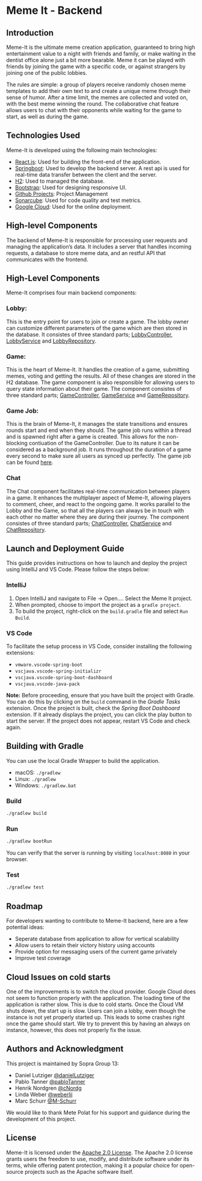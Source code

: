 # Meme It - Backend

## Introduction
Meme-It is the ultimate meme creation application, guaranteed to bring high entertainment value to a night with friends and family, or make waiting in the dentist office alone just a bit more bearable. Meme it can be played with friends by joining the game with a specific code, or against strangers by joining one of the public lobbies.

The rules are simple: a group of players receive randomly chosen meme templates to add their own text to and create a unique meme through their sense of humor. After a time limit, the memes are collected and voted on, with the best meme winning the round. The collaborative chat feature allows users to chat with their opponents while waiting for the game to start, as well as during the game. 

## Technologies Used
Meme-It is developed using the following main technologies:

- [React.js](https://reactjs.org/docs/getting-started.html): Used for building the front-end of the application.
- [Springboot](https://spring.io/): Used to develop the backend server. A rest api is used for real-time data transfer between the client and the server.
- [H2](https://www.h2database.com/html/main.html): Used to managed the database. 
- [Bootstrap](https://react-bootstrap.github.io/): Used for designing responsive UI.
- [Github Projects](https://github.com/explore): Project Management
- [Sonarcube](https://sonarcloud.io/): Used for code quality and test metrics.
- [Google Cloud](https://cloud.google.com/): Used for the online deployment.

## High-level Components
The backend of Meme-It is responsible for processing user requests and managing the application’s data. It includes a server that handles incoming requests, a database to store meme data, and an restful API that communicates with the frontend.

## High-Level Components
Meme-It comprises four main backend components:

### Lobby: 
This is the entry point for users to join or create a game. The lobby owner can customize different parameters of the game which are then stored in the database. It consistes of three standard parts; [LobbyController](https://github.com/sopra-fs23-group-13/meme-it-server/tree/main/src/main/java/ch/uzh/ifi/hase/soprafs23/controller/LobbyController.java), [LobbyService](https://github.com/sopra-fs23-group-13/meme-it-server/tree/main/src/main/java/ch/uzh/ifi/hase/soprafs23/service/LobbyService.java) and [LobbyRepository](https://github.com/sopra-fs23-group-13/meme-it-server/tree/main/src/main/java/ch/uzh/ifi/hase/soprafs23/repository/LobbyRepository.java).

### Game: 
This is the heart of Meme-It. It handles the creation of a game, submitting memes, voting and getting the results. All of these changes are stored in the H2 database. The game component is also responsible for allowing users to query state information about their game. The component consistes of three standard parts; [GameController](https://github.com/sopra-fs23-group-13/meme-it-server/tree/main/src/main/java/ch/uzh/ifi/hase/soprafs23/controller/GameController.java), [GameService](https://github.com/sopra-fs23-group-13/meme-it-server/tree/main/src/main/java/ch/uzh/ifi/hase/soprafs23/service/GameService.java) and [GameRepository](https://github.com/sopra-fs23-group-13/meme-it-server/tree/main/src/main/java/ch/uzh/ifi/hase/soprafs23/repository/GameRepository.java).

### Game Job:
This is the brain of Meme-It, it manages the state transitions and ensures rounds start and end when they should. The game job runs within a thread and is spawned right after a game is created. This allows for the non-blocking contiuation of the GameController. Due to its nature it can be considered as a background job. It runs throughout the duration of a game every second to make sure all users as synced up perfectly. The game job can be found [here](https://github.com/sopra-fs23-group-13/meme-it-server/tree/main/src/main/java/ch/uzh/ifi/hase/soprafs23/job/GameJob.java). 

### Chat
The Chat component facilitates real-time communication between players in a game. It enhances the multiplayer aspect of Meme-It, allowing players to comment, cheer, and react to the ongoing game. It works parallel to the Lobby and the Game, so that all the players can always be in touch with each other no matter where they are during their journey. The component consistes of three standard parts; [ChatController](https://github.com/sopra-fs23-group-13/meme-it-server/tree/main/src/main/java/ch/uzh/ifi/hase/soprafs23/controller/ChatController.java), [ChatService](https://github.com/sopra-fs23-group-13/meme-it-server/tree/main/src/main/java/ch/uzh/ifi/hase/soprafs23/service/ChatService.java) and [ChatRepository](https://github.com/sopra-fs23-group-13/meme-it-server/tree/main/src/main/java/ch/uzh/ifi/hase/soprafs23/repository/ChatRepository.java).

## Launch and Deployment Guide
This guide provides instructions on how to launch and deploy the project using IntelliJ and VS Code. Please follow the steps below:

### IntelliJ
1. Open IntelliJ and navigate to File -> Open.... Select the Meme It project.
2. When prompted, choose to import the project as a `gradle project`.
3. To build the project, right-click on the `build.gradle` file and select `Run Build`.

### VS Code
To facilitate the setup process in VS Code, consider installing the following extensions:
-   `vmware.vscode-spring-boot`
-   `vscjava.vscode-spring-initializr`
-   `vscjava.vscode-spring-boot-dashboard`
-   `vscjava.vscode-java-pack`

**Note:** Before proceeding, ensure that you have built the project with Gradle. You can do this by clicking on the `build` command in the  _Gradle Tasks_ extension. Once the project is built, check the _Spring Boot Dashboard_ extension. If it already displays the project, you can click the play button to start the server. If the project does not appear, restart VS Code and check again.

## Building with Gradle
You can use the local Gradle Wrapper to build the application.
-   macOS: `./gradlew`
-   Linux: `./gradlew`
-   Windows: `./gradlew.bat`

### Build

```bash
./gradlew build
```

### Run

```bash
./gradlew bootRun
```

You can verify that the server is running by visiting `localhost:8080` in your browser.

### Test

```bash
./gradlew test
```

## Roadmap
For developers wanting to contribute to Meme-It backend, here are a few potential ideas:
- Seperate database from application to allow for vertical scalability
- Allow users to retain their victory history using accounts
- Provide option for messaging users of the current game privately
- Improve test coverage

## Cloud Issues on cold starts
One of the improvements is to switch the cloud provider. Google Cloud does not seem to function properly with the application. The loading time of the application is rather slow. This is due to cold starts. Once the Cloud VM shuts down, the start up is slow. Users can join a lobby, even though the instance is not yet properly started up. This leads to some crashes right once the game should start. We try to prevent this by having an always on instance, however, this does not properly fix the issue.  

## Authors and Acknowledgment
This project is maintained by Sopra Group 13:
- Daniel Lutziger [@danielLutziger](https://github.com/danielLutziger)
- Pablo Tanner [@pabloTanner](https://github.com/pabloTanner)
- Henrik Nordgren [@cNordg](https://github.com/cnordg)
- Linda Weber [@weberlii](https://github.com/weberlii)
- Marc Schurr [@M-Schurr](https://github.com/m-schurr)

We would like to thank Mete Polat for his support and guidance during the development of this project.

## License
Meme-It is licensed under the [Apache 2.0 License](https://github.com/sopra-fs23-group-13/meme-it-client/blob/main/LICENSE). The Apache 2.0 license grants users the freedom to use, modify, and distribute software under its terms, while offering patent protection, making it a popular choice for open-source projects such as the Apache software itself.
